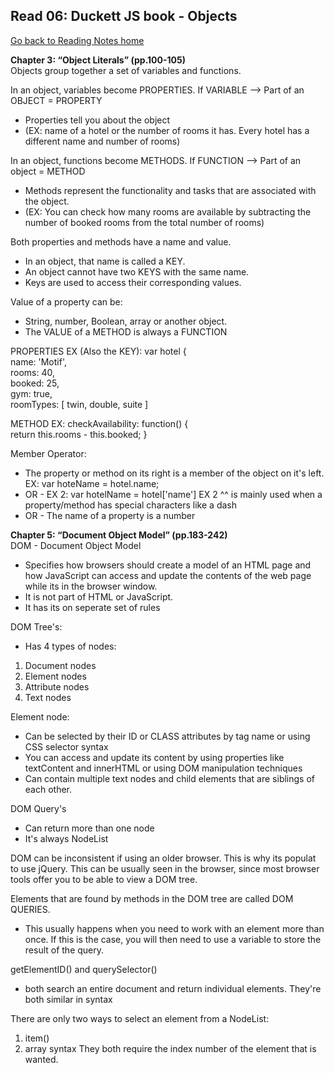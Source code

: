 ## Read 06: Duckett JS book - Objects 
[Go back to Reading Notes home](README.md)

<b>Chapter 3: “Object Literals” (pp.100-105)</b><br />
Objects group together a set of variables and functions.

In an object, variables become PROPERTIES.
If VARIABLE --> Part of an OBJECT = PROPERTY
- Properties tell you about the object 
- (EX: name of a hotel or the number of rooms it has. Every hotel has a different name and number of rooms)

In an object, functions become METHODS.
If FUNCTION --> Part of an object = METHOD
- Methods represent the functionality and tasks that are associated with the object.
- (EX: You can check how many rooms are available by subtracting the number of booked rooms from the total number of rooms)

Both properties and methods have a name and value. 
- In an object, that name is called a KEY.
- An object cannot have two KEYS with the same name. 
- Keys are used to access their corresponding values.

Value of a property can be:
- String, number, Boolean, array or another object. 
- The VALUE of a METHOD is always a FUNCTION

PROPERTIES EX (Also the KEY): var hotel { <br />
      name: 'Motif', <br />
      rooms: 40, <br />
      booked: 25, <br />
      gym: true, <br />
      roomTypes: [ twin, double, suite ] <br />
      
METHOD EX: checkAvailability: function() { <br />
            return this.rooms - this.booked; }<br />
            
Member Operator:
- The property or method on its right is a member of the object on it's left. 
EX: var hoteName = hotel.name;
- OR - 
EX 2: var hotelName = hotel['name']
EX 2 ^^ is mainly used when a property/method has special characters like a dash
- OR - 
The name of a property is a number


<b>Chapter 5: “Document Object Model” (pp.183-242)</b><br />
DOM - Document Object Model
- Specifies how browsers should create a model of an HTML page and how JavaScript can access and update the contents of the web page
while its in the browser window. 
- It is not part of HTML or JavaScript. 
- It has its on seperate set of rules

DOM Tree's:
- Has 4 types of nodes:
1) Document nodes
2) Element nodes
3) Attribute nodes
4) Text nodes

Element node:
- Can be selected by their ID or CLASS attributes by tag name or using CSS selector syntax
- You can access and update its content by using properties like textContent and innerHTML or using DOM manipulation techniques
- Can contain multiple text nodes and child elements that are siblings of each other.

DOM Query's
- Can return more than one node
- It's always NodeList

DOM can be inconsistent if using an older browser. This is why its populat to use jQuery. This can be usually seen in the browser, since 
most browser tools offer you to be able to view a DOM tree.

Elements that are found by methods in the DOM tree are called DOM QUERIES.
- This usually happens when you need to work with an element more than once. If this is the case, you will then need to use a variable to
store the result of the query.

getElementID() and querySelector()
- both search an entire document and return individual elements. They're both similar in syntax

There are only two ways to select an element from a NodeList:
1) item()
2) array syntax
They both require the index number of the element that is wanted.

